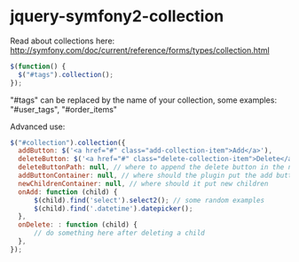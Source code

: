 jquery-symfony2-collection
==========================

Read about collections here:
http://symfony.com/doc/current/reference/forms/types/collection.html


```js
$(function() {
  $("#tags").collection();
});
```

"#tags" can be replaced by the name of your collection, some examples: "#user_tags", "#order_items"

Advanced use:

```js
$("#collection").collection({
  addButton: $('<a href="#" class="add-collection-item">Add</a>'),
  deleteButton: $('<a href="#" class="delete-collection-item">Delete</a>'),
  deleteButtonPath: null, // where to append the delete button in the new child
  addButtonContainer: null, // where should the plugin put the add button
  newChildrenContainer: null, // where should it put new children
  onAdd: function (child) {
      $(child).find('select').select2(); // some random examples
      $(child).find('.datetime').datepicker();
  }, 
  onDelete: : function (child) {
      // do something here after deleting a child
  },
});
```

